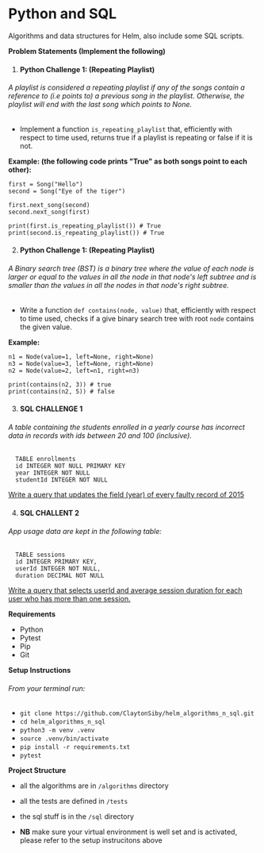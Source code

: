 # Python and SQL
Algorithms and data structures for Helm, also include some SQL scripts.

**Problem Statements (Implement the following)**

1. <h4>Python Challenge 1: (Repeating Playlist)</h4>

<h6>
  A playlist is considered a repeating playlist if any of the songs contain a reference to (i.e points to) a previous song in the playlist. Otherwise, the playlist will end with the last song which points to None.
</h6>

- Implement a function `is_repeating_playlist` that, efficiently with respect to time used, returns true if a playlist is repeating or false if it is not.

**Example: (the following code prints "True" as both songs point to each other):**

```
first = Song("Hello")
second = Song("Eye of the tiger")

first.next_song(second)
second.next_song(first)

print(first.is_repeating_playlist()) # True
print(second.is_repeating_playlist()) # True
```

2. <h4>Python Challenge 1: (Repeating Playlist)</h4>

<h6>
  A Binary search tree (BST) is a binary tree where the value of each node is larger or equal to the values in all the node in that node's left subtree and is smaller than the values in all the nodes in that node's right subtree.
</h6>

- Write a function `def contains(node, value)` that, efficiently with respect to time used, checks if a give binary search tree with root `node` contains the given value.

**Example:**

```
n1 = Node(value=1, left=None, right=None)
n3 = Node(value=3, left=None, right=None)
n2 = Node(value=2, left=n1, right=n3)

print(contains(n2, 3)) # true
print(contains(n2, 5)) # false
```

3. <h4>SQL CHALLENGE 1</h4>

<h6>
  A table containing the students enrolled in a yearly course has incorrect data in records with ids between 20 and 100 (inclusive).
</h6>

```
  TABLE enrollments
  id INTEGER NOT NULL PRIMARY KEY
  year INTEGER NOT NULL
  studentId INTEGER NOT NULL
```

<ins>Write a query that updates the field (year) of every faulty record of 2015</ins>

4. <h4>SQL CHALLENT 2</h4>

<h6>
  App usage data are kept in the following table:
</h6>

```
  TABLE sessions
  id INTEGER PRIMARY KEY,
  userId INTEGER NOT NULL,
  duration DECIMAL NOT NULL
```

<ins>Write a query that selects userId and average session duration for each user who has more than one session.</ins>


**Requirements**
- Python
- Pytest
- Pip
- Git

**Setup Instructions**

<h6>From your terminal run: </h6>

- `git clone https://github.com/ClaytonSiby/helm_algorithms_n_sql.git` <br />
- `cd helm_algorithms_n_sql` <br />
- `python3 -m venv .venv` <br />
- `source .venv/bin/activate` <br />
- `pip install -r requirements.txt` <br />
- `pytest` <br />

**Project Structure**

- all the algorithms are in `/algorithms` directory
- all the tests are defined in `/tests`
- the sql stuff is in the `/sql` directory

- **NB** make sure your virtual environment is well set and is activated, please refer to the setup instrucitons above
